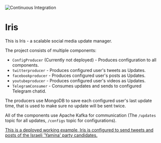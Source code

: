 ![Continuous Integration](https://github.com/TheMulti0/Iris/workflows/Continuous%20Integration/badge.svg)
# Iris

This is Iris - a scalable social media update manager.

The project consists of multiple components:
 - `ConfigProducer` (Currently not deployed) - Produces configuration to all components.
 - `twitterproducer` - Produces configured user's tweets as Updates.
 - `facebookproducer` - Produces configured user's posts as Updates.
 - `youtubeproducer` - Produces configured user's videos as Updates.
 - `TelegramConsumer` - Consumes updates and sends to configured Telegram chatid.

The producers use MongoDB to save each configured user's last update time, that is used to make sure no update will be sent twice.

All of the components use Apache Kafka for communication (The `/updates` topic for all updates, `/configs` topic for configurations).

[This is a deployed working example, Iris is configured to send tweets and posts of the Israeli 'Yamina' party candidates.](https://t.me/YaminaUpdates)
